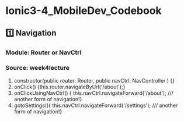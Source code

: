# Ionic3-4_MobileDev_Codebook

## 1️⃣ Navigation 
### Module: Router or NavCtrl
### Source: week4lecture
1. constructor(public router: Router, public navCtrl: NavController ) {}
2. onClick() {this.router.navigateByUrl('/about');}
3. onClickUsingNavCtrl() { this.navCtrl.navigateForward('/about'); /// another form of navigation!}
4. gotoSettings(){ this.navCtrl.navigateForward('/settings'); /// another form of navigation!}

